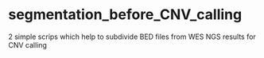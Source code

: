 # segmentation_before_CNV_calling
2 simple scrips which help to subdivide BED files from WES NGS results for CNV calling
